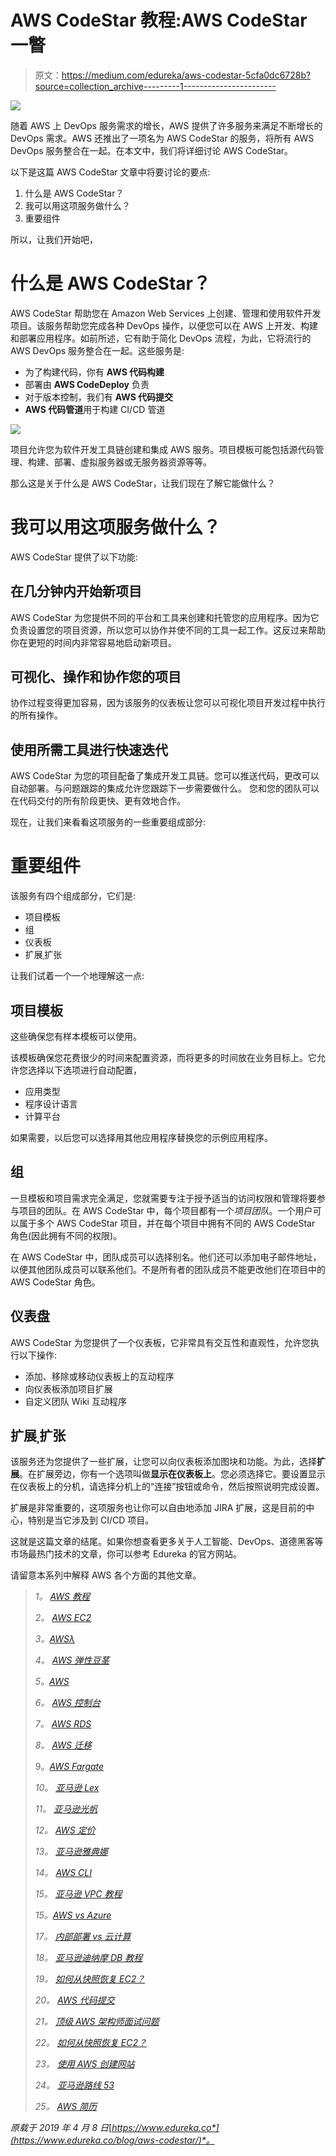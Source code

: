 # AWS CodeStar 教程:AWS CodeStar 一瞥

> 原文：<https://medium.com/edureka/aws-codestar-5cfa0dc6728b?source=collection_archive---------1----------------------->

![](img/54e3077429919de8a495d163246cc9e2.png)

随着 AWS 上 DevOps 服务需求的增长，AWS 提供了许多服务来满足不断增长的 DevOps 需求。AWS 还推出了一项名为 AWS CodeStar 的服务，将所有 AWS DevOps 服务整合在一起。在本文中，我们将详细讨论 AWS CodeStar。

以下是这篇 AWS CodeStar 文章中将要讨论的要点:

1.  什么是 AWS CodeStar？
2.  我可以用这项服务做什么？
3.  重要组件

所以，让我们开始吧，

# 什么是 AWS CodeStar？

AWS CodeStar 帮助您在 Amazon Web Services 上创建、管理和使用软件开发项目。该服务帮助您完成各种 DevOps 操作，以便您可以在 AWS 上开发、构建和部署应用程序。如前所述，它有助于简化 DevOps 流程，为此，它将流行的 AWS DevOps 服务整合在一起。这些服务是:

*   为了构建代码，你有 **AWS 代码构建**
*   部署由 **AWS CodeDeploy** 负责
*   对于版本控制，我们有 **AWS 代码提交**
*   **AWS 代码管道**用于构建 CI/CD 管道

![](img/2316a236a1e63cd2baab0c68bbe84167.png)

项目允许您为软件开发工具链创建和集成 AWS 服务。项目模板可能包括源代码管理、构建、部署、虚拟服务器或无服务器资源等等。

那么这是关于什么是 AWS CodeStar，让我们现在了解它能做什么？

# 我可以用这项服务做什么？

AWS CodeStar 提供了以下功能:

## 在几分钟内开始新项目

AWS CodeStar 为您提供不同的平台和工具来创建和托管您的应用程序。因为它负责设置您的项目资源，所以您可以协作并使不同的工具一起工作。这反过来帮助你在更短的时间内非常容易地启动新项目。

## 可视化、操作和协作您的项目

协作过程变得更加容易，因为该服务的仪表板让您可以可视化项目开发过程中执行的所有操作。

## 使用所需工具进行快速迭代

AWS CodeStar 为您的项目配备了集成开发工具链。您可以推送代码，更改可以自动部署。与问题跟踪的集成允许您跟踪下一步需要做什么。
您和您的团队可以在代码交付的所有阶段更快、更有效地合作。

现在，让我们来看看这项服务的一些重要组成部分:

# 重要组件

该服务有四个组成部分，它们是:

*   项目模板
*   组
*   仪表板
*   扩展ˌ扩张

让我们试着一个一个地理解这一点:

## 项目模板

这些确保您有样本模板可以使用。

该模板确保您花费很少的时间来配置资源，而将更多的时间放在业务目标上。它允许您选择以下选项进行自动配置，

*   应用类型
*   程序设计语言
*   计算平台

如果需要，以后您可以选择用其他应用程序替换您的示例应用程序。

## 组

一旦模板和项目需求完全满足，您就需要专注于授予适当的访问权限和管理将要参与项目的团队。在 AWS CodeStar 中，每个项目都有一个*项目团队*。一个用户可以属于多个 AWS CodeStar 项目，并在每个项目中拥有不同的 AWS CodeStar 角色(因此拥有不同的权限)。

在 AWS CodeStar 中，团队成员可以选择别名。他们还可以添加电子邮件地址，以便其他团队成员可以联系他们。不是所有者的团队成员不能更改他们在项目中的 AWS CodeStar 角色。

## 仪表盘

AWS CodeStar 为您提供了一个仪表板，它非常具有交互性和直观性，允许您执行以下操作:

*   添加、移除或移动仪表板上的互动程序
*   向仪表板添加项目扩展
*   自定义团队 Wiki 互动程序

## 扩展ˌ扩张

该服务还为您提供了一些扩展，让您可以向仪表板添加图块和功能。为此，选择**扩展**。在扩展旁边，你有一个选项叫做**显示在仪表板上**。您必须选择它。要设置显示在仪表板上的分机，请选择分机上的“连接”按钮或命令，然后按照说明完成设置。

扩展是非常重要的，这项服务也让你可以自由地添加 JIRA 扩展，这是目前的中心，特别是当它涉及到 CI/CD 项目。

这就是这篇文章的结尾。如果你想查看更多关于人工智能、DevOps、道德黑客等市场最热门技术的文章，你可以参考 Edureka 的官方网站。

请留意本系列中解释 AWS 各个方面的其他文章。

> *1。* [*AWS 教程*](/edureka/amazon-aws-tutorial-4af6fefa9941)
> 
> *2。* [*AWS EC2*](/edureka/aws-ec2-tutorial-16583cc7798e)
> 
> *3。*[*AWSλ*](/edureka/aws-lambda-tutorial-cadd47fbd39b)
> 
> *4。* [*AWS 弹性豆茎*](/edureka/aws-elastic-beanstalk-647ae1d35e2)
> 
> *5。*[*AWS*](/edureka/s3-aws-amazon-simple-storage-service-aa71c664b465)
> 
> *6。* [*AWS 控制台*](/edureka/aws-console-fd768626c7d4)
> 
> *7。* [*AWS RDS*](/edureka/rds-aws-tutorial-for-aws-solution-architects-eec7217774dd)
> 
> *8。* [*AWS 迁移*](/edureka/aws-migration-e701057f48fe)
> 
> 9。[*AWS Fargate*](/edureka/aws-fargate-85a0e256cb03)
> 
> *10。* [*亚马逊 Lex*](/edureka/how-to-develop-a-chat-bot-using-amazon-lex-a570beac969e)
> 
> *11。* [*亚马逊光帆*](/edureka/amazon-lightsail-tutorial-c2ccc800c4b7)
> 
> *12。* [*AWS 定价*](/edureka/aws-pricing-91e1137280a9)
> 
> *13。* [*亚马逊雅典娜*](/edureka/amazon-athena-tutorial-c7583053495f)
> 
> *14。* [*AWS CLI*](/edureka/aws-cli-9614bf69292d)
> 
> *15。* [*亚马逊 VPC 教程*](/edureka/amazon-vpc-tutorial-45b7467bcf1d)
> 
> *15。*[*AWS vs Azure*](/edureka/aws-vs-azure-1a882339f127)
> 
> *17。* [*内部部署 vs 云计算*](/edureka/on-premise-vs-cloud-computing-f9aee3b05f50)
> 
> *18。* [*亚马逊迪纳摩 DB 教程*](/edureka/amazon-dynamodb-tutorial-74d032bde759)
> 
> *19。* [*如何从快照恢复 EC2？*](/edureka/restore-ec2-from-snapshot-ddf36f396a6e)
> 
> *20。* [*AWS 代码提交*](/edureka/aws-codecommit-31ef5a801fcf)
> 
> *21。* [*顶级 AWS 架构师面试问题*](/edureka/aws-architect-interview-questions-5bb705c6b660)
> 
> *22。* [*如何从快照恢复 EC2？*](/edureka/restore-ec2-from-snapshot-ddf36f396a6e)
> 
> *23。* [*使用 AWS 创建网站*](/edureka/create-websites-using-aws-1577a255ea36)
> 
> *24。* [*亚马逊路线 53*](/edureka/amazon-route-53-c22c470c22f1)
> 
> *25。* [*AWS 简历*](/edureka/aws-resume-7453d9477c74)

*原载于 2019 年 4 月 8 日*[*https://www.edureka.co*](https://www.edureka.co/blog/aws-codestar/)*。*